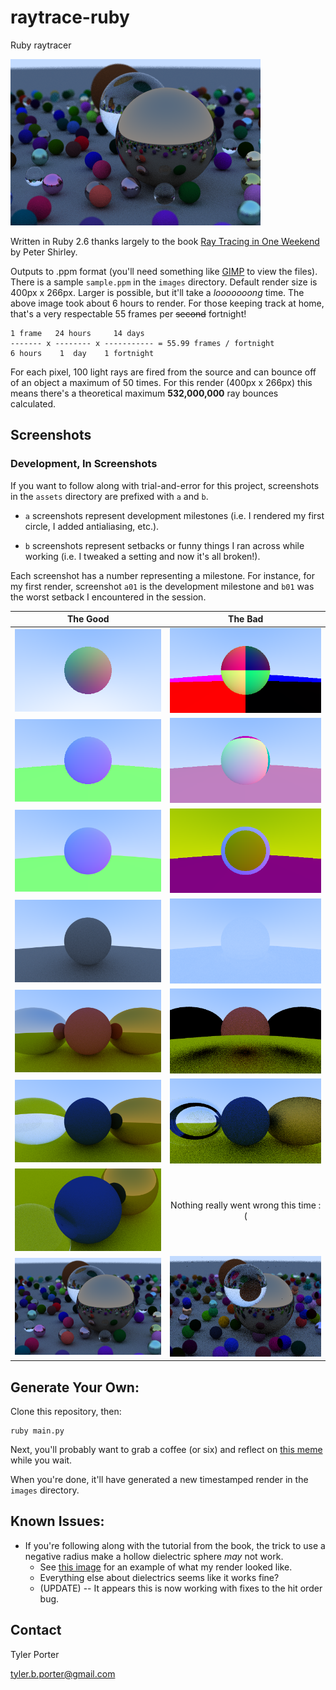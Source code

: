 # raytrace-ruby

Ruby raytracer

![Header](assets/a08_final.png)

Written in Ruby 2.6 thanks largely to the book [Ray Tracing in One Weekend](https://raytracing.github.io/books/RayTracingInOneWeekend.html) by Peter Shirley.

Outputs to .ppm format (you'll need something like [GIMP](https://www.gimp.org/) to view the files). There is a sample `sample.ppm` in the `images` directory. Default render size is 400px x 266px. Larger is possible, but it'll take a *looooooong* time. The above image took about 6 hours to render. For those keeping track at home, that's a very respectable 55 frames per ~~second~~ fortnight!

```
1 frame   24 hours     14 days 
------- x -------- x ----------- = 55.99 frames / fortnight
6 hours    1  day    1 fortnight
```

For each pixel, 100 light rays are fired from the source and can bounce off of an object a maximum of 50 times. For this render (400px x 266px) this means there's a theoretical maximum **532,000,000** ray bounces calculated.

## Screenshots

### Development, In Screenshots

If you want to follow along with trial-and-error for this project, screenshots in the `assets` directory are prefixed with `a` and `b`. 

* `a` screenshots represent development milestones (i.e. I rendered my first circle, I added antialiasing, etc.). 

* `b` screenshots represent setbacks or funny things I ran across while working (i.e. I tweaked a setting and now it's all broken!).

Each screenshot has a number representing a milestone. For instance, for my first render, screenshot `a01` is the development milestone and `b01` was the worst setback I encountered in the session.

The Good | The Bad
:-------:|:------:
![Surface Normals of a Sphere](assets/a01_surface_normals.png) | ![Rendering Color](assets/b01_color_mistakes.png)
![Rendering the World](assets/a02_world_rendering.png) | ![Rendering Color 2](assets/b02_color_mistakes2.png)
![Antialiasing](assets/a03_antialiased_100_per_px.png) | ![Antialiasing Error](assets/b03_antialiasing_error.png)
![Diffusion](assets/a04_diffusion.png) | ![Diffusion Error](assets/b04_washed_out_diffusion.png)
![Materials Differentiation](assets/a05_metal.png) | ![Materials Mistake](assets/b05_materials_rendering.png)
![Glass](assets/a06_dielectrics.png) | ![Black Hole](assets/b06_black_hole.png)
![Camera](assets/a07_camera.png) | Nothing really went wrong this time :(
![Final](assets/a08_final.png) | ![Out Of Order Rendering](assets/b08_out_of_order.png)

## Generate Your Own:

Clone this repository, then:

```shell
ruby main.py
```

Next, you'll probably want to grab a coffee (or six) and reflect on [this meme](https://i.redd.it/9tu18n684z331.jpg) while you wait.

When you're done, it'll have generated a new timestamped render in the `images` directory.

## Known Issues:

- If you're following along with the tutorial from the book, the trick to use a negative radius make a hollow dielectric sphere *may* not work.
  - See [this image](assets/b06_black_hole.png) for an example of what my render looked like.
  - Everything else about dielectrics seems like it works fine?
  - (UPDATE) -- It appears this is now working with fixes to the hit order bug.

## Contact

Tyler Porter

tyler.b.porter@gmail.com